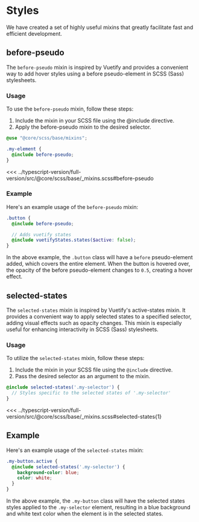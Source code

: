 # Styles

We have created a set of highly useful mixins that greatly facilitate fast and efficient development.

## before-pseudo

The `before-pseudo` mixin is inspired by Vuetify and provides a convenient way to add hover styles using a before pseudo-element in SCSS (Sass) stylesheets.

### Usage

To use the `before-pseudo` mixin, follow these steps:

  1. Include the mixin in your SCSS file using the @include directive.
  2. Apply the before-pseudo mixin to the desired selector.

```scss
@use "@core/scss/base/mixins";

.my-element {
  @include before-pseudo;
}
```

<<< ../typescript-version/full-version/src/@core/scss/base/_mixins.scss#before-pseudo

### Example

Here's an example usage of the `before-pseudo` mixin:

```scss
.button {
  @include before-pseudo;

  // Adds vuetify states
  @include vuetifyStates.states($active: false);
}
```

In the above example, the `.button` class will have a `before` pseudo-element added, which covers the entire element. When the button is hovered over, the opacity of the before pseudo-element changes to `0.5`, creating a hover effect.

## selected-states

The `selected-states` mixin is inspired by Vuetify's active-states mixin. It provides a convenient way to apply selected states to a specified selector, adding visual effects such as opacity changes. This mixin is especially useful for enhancing interactivity in SCSS (Sass) stylesheets.

### Usage

To utilize the `selected-states` mixin, follow these steps:

   1. Include the mixin in your SCSS file using the `@include` directive.
   2. Pass the desired selector as an argument to the mixin.

  ```scss
  @include selected-states('.my-selector') {
    // Styles specific to the selected states of '.my-selector'
  } 
  ```

  <<< ../typescript-version/full-version/src/@core/scss/base/_mixins.scss#selected-states{1}

## Example

Here's an example usage of the `selected-states` mixin:

```scss
.my-button.active {
  @include selected-states('.my-selector') {
    background-color: blue;
    color: white;
  }
}
```

In the above example, the `.my-button` class will have the selected states styles applied to the `.my-selector` element, resulting in a blue background and white text color when the element is in the selected states.
